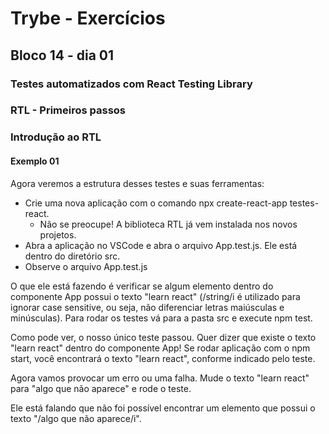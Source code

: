 # Trybe - Exercícios
## Bloco 14 - dia 01
### Testes automatizados com React Testing Library
### RTL - Primeiros passos

### Introdução ao RTL
#### Exemplo 01

Agora veremos a estrutura desses testes e suas ferramentas:
- Crie uma nova aplicação com o comando npx create-react-app testes-react.
  - Não se preocupe! A biblioteca RTL já vem instalada nos novos projetos.
- Abra a aplicação no VSCode e abra o arquivo App.test.js. Ele está dentro do diretório src.
- Observe o arquivo App.test.js

O que ele está fazendo é verificar se algum elemento dentro do componente App possui o texto "learn react" (/string/i é utilizado para ignorar case sensitive, ou seja, não diferenciar letras maiúsculas e minúsculas). Para rodar os testes vá para a pasta src e execute npm test.

Como pode ver, o nosso único teste passou. Quer dizer que existe o texto "learn react" dentro do componente App! Se rodar aplicação com o npm start, você encontrará o texto "learn react", conforme indicado pelo teste.

Agora vamos provocar um erro ou uma falha. Mude o texto "learn react" para "algo que não aparece" e rode o teste.

Ele está falando que não foi possível encontrar um elemento que possui o texto "/algo que não aparece/i".